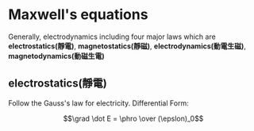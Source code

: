 # Maxwell's equations
Generally, electrodynamics including four major laws which are **electrostatics(靜電)**, **magnetostatics(靜磁)**, **electrodynamics(動電生磁)**, **magnetodynamics(動磁生電)** 
## electrostatics(靜電)
Follow the Gauss's law for electricity. 
Differential Form:
```math
\grad \dot E = \phro \over (\epslon)_0
```
